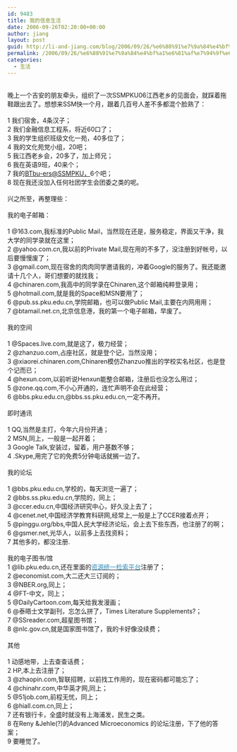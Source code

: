 ```yaml
---
id: 9483
title: 我的信息生活
date: 2006-09-26T02:20:00+00:00
author: jiang
layout: post
guid: http://li-and-jiang.com/blog/2006/09/26/%e6%88%91%e7%9a%84%e4%bf%a1%e6%81%af%e7%94%9f%e6%b4%bb/
permalink: /2006/09/26/%e6%88%91%e7%9a%84%e4%bf%a1%e6%81%af%e7%94%9f%e6%b4%bb/
categories:
  - 生活
---
```

<div>
   
</div>

<div>
  晚上一个吉安的朋友牵头，组织了一次SSMPKU06江西老乡的见面会，就踩着拖鞋跟出去了。想想来SSM快一个月，跟着几百号人差不多都混个脸熟了：
</div>

<div>
   
</div>

<div>
  1 我们宿舍，4条汉子；
</div>

<div>
  2 我们金融信息工程系，将近60口了；
</div>

<div>
  3 我的学生组织班级文化一苑，40多位了；
</div>

<div>
  4 我的文化苑党小组，20吧；
</div>

<div>
  5 我江西老乡会，20多了，加上师兄；
</div>

<div>
  6 我在英语9班，40来个；
</div>

<div>
  7 我的<a href="mailto:BTbu-ers@SSMPKU">BTbu-ers@SSMPKU，</a>6个吧；
</div>

<div>
  8 现在我还没加入任何社团学生会团委之类的呢。
</div>

<div>
   
</div>

<div>
  兴之所至，再整理些：
</div>

<div>
   
</div>

<div>
  我的电子邮箱：
</div>

<div>
   
</div>

<div>
  1 @163.com,我标准的Public Mail，当然现在还是，服务稳定，界面又干净，我大学的同学录就在这里；
</div>

<div>
  2 @yahoo.com.cn,我以前的Private Mail,现在用的不多了，没注册到好帐号，以后要慢慢废了；
</div>

<div>
  3 @gmail.com,现在宿舍的肉肉同学邀请我的，冲着Google的服务了。我还能邀请十几个人，哥们想要的就找我；
</div>

<div>
  4 @chinaren.com,我高中的同学录在Chinaren,这个邮箱纯粹登录用；
</div>

<div>
  5 @hotmail.com,就是我的Space和MSN要用了；
</div>

<div>
  6 @pub.ss.pku.edu.cn,学院邮箱，也可以做Public Mail,主要在内网用用；
</div>

<div>
  7 @btamail.net.cn,北京信息港，我的第一个电子邮箱，早废了。
</div>

<div>
   
</div>

<div>
  我的空间
</div>

<div>
   
</div>

<div>
  1 @Spaces.live.com,就是这了，极力经营；
</div>

<div>
  2 @zhanzuo.com,占座社区，就是登个记，当然没用；
</div>

<div>
  3 @xiaorei.chinaren.com,Chinaren模仿Zhanzuo推出的学校实名社区，也是登个记而已；
</div>

<div>
  4 @hexun.com,以前听说Henxun能整合邮箱，注册后也没怎么用过；
</div>

<div>
  5 @zone.qq.com,不小心开通的，连忙声明不会在此经营；
</div>

<div>
  6 @bbs.pku.edu.cn,@bbs.ss.pku.edu.cn,一定不再开。
</div>

<div>
   
</div>

<div>
  即时通讯
</div>

<div>
   
</div>

<div>
  1 QQ,当然是主打，今年六月份开通；
</div>

<div>
  2 MSN,同上，一般是一起开着；
</div>

<div>
  3 Google Talk,安装过，留着，用户基数不够；
</div>

<div>
  4 .Skype,用完了它的免费5分钟电话就搁一边了。
</div>

<div>
   
</div>

<div>
  我的论坛
</div>

<div>
   
</div>

<div>
  1 @bbs.pku.edu.cn,学校的，每天浏览一遍了；
</div>

<div>
  2 @bbs.ss.pku.edu.cn,学院的，同上；
</div>

<div>
  3 @ccer.edu.cn,中国经济研究中心，好久没上去了；
</div>

<div>
  4 @cenet.net,中国经济学教育科研网,经常上,一般是上了CCER接着点开；
</div>

<div>
  5 @pinggu.org/bbs,中国人民大学经济论坛，会上去下些东西，也注册了的啊；
</div>

<div>
  6 @gsmer.net,光华人，以前多上去找资料；
</div>

<div>
  7 其他多的，都没注册.
</div>

<div>
   
</div>

<div>
  我的电子图书/馆
</div>

<div>
  1 @lib.pku.edu.cn,还在里面的<a href="http://metasearch.lib.pku.edu.cn/uss/UspPortal/ResSelectIP.aspx"><font color="#2d88b5">资源统一检索平台</font></a>注册了；
</div>

<div>
  2 @economist.com,大二还大三订阅的；
</div>

<div>
  3 @NBER.org,同上；
</div>

<div>
  4 @FT-中文，同上； 
</div>

<div>
  5 @DailyCartoon.com,每天给我发漫画；
</div>

<div>
  6 @泰晤士文学副刊，忘怎么拼了，Times Literature Supplements?；
</div>

<div>
  7 @SSreader.com,超星图书馆；
</div>

<div>
  8 @nlc.gov.cn,就是国家图书馆了，我的卡好像没续费；
</div>

<div>
   
</div>

<div>
  其他
</div>

<div>
   
</div>

<div>
  1 动感地带，上去查查话费；
</div>

<div>
  2 HP,本上去注册了；
</div>

<div>
  3 @zhaopin.com,智联招聘，以前找工作用的，现在密码都可能忘了；
</div>

<div>
  4 @chinahr.com,中华英才网,同上；
</div>

<div>
  5 @51job.com,前程无忧，同上；
</div>

<div>
  6 @hiall.com.cn,同上；
</div>

<div>
  7 还有银行卡，全盛时就没有上海浦发，民生之类。
</div>

<div>
  8 在Reny &Jehle(?)的Advanced Microeconomics 的论坛注册，下了他的答案；
</div>

<div>
  9 要睡觉了。 
</div>